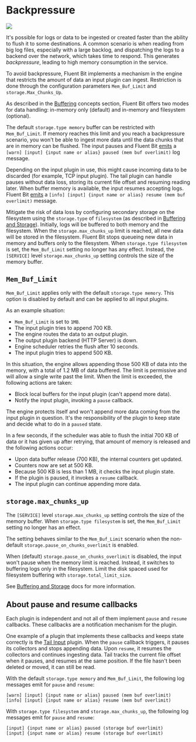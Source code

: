 # Backpressure

<img referrerpolicy="no-referrer-when-downgrade" src="https://static.scarf.sh/a.png?x-pxid=63e37cfe-9ce3-4a18-933a-76b9198958c1" />

It's possible for logs or data to be ingested or created faster than the ability to flush it to some destinations. A common scenario is when reading from big log files, especially with a large backlog, and dispatching the logs to a backend over the network, which takes time to respond. This generates _backpressure_, leading to high memory consumption in the service.

To avoid backpressure, Fluent Bit implements a mechanism in the engine that restricts the amount of data an input plugin can ingest. Restriction is done through the configuration parameters `Mem_Buf_Limit` and `storage.Max_Chunks_Up`.

As described in the [Buffering](../concepts/buffering.md) concepts section, Fluent Bit offers two modes for data handling: in-memory only (default) and in-memory and filesystem (optional).

The default `storage.type memory` buffer can be restricted with `Mem_Buf_Limit`. If memory reaches this limit and you reach a backpressure scenario, you won't be able to ingest more data until the data chunks that are in memory can be flushed. The input pauses and Fluent Bit [emits](https://github.com/fluent/fluent-bit/blob/v2.0.0/src/flb_input_chunk.c#L1334) a `[warn] [input] {input name or alias} paused (mem buf overlimit)` log message.

Depending on the input plugin in use, this might cause incoming data to be discarded (for example, TCP input plugin). The tail plugin can handle pauses without data loss, storing its current file offset and resuming reading later. When buffer memory is available, the input resumes accepting logs. Fluent Bit [emits](https://github.com/fluent/fluent-bit/blob/v2.0.0/src/flb_input_chunk.c#L1277) a `[info] [input] {input name or alias} resume (mem buf overlimit)` message.

Mitigate the risk of data loss by configuring secondary storage on the filesystem using the `storage.type` of `filesystem` (as described in [Buffering and Storage](buffering-and-storage.md)). Initially, logs will be buffered to both memory and the filesystem. When the `storage.max_chunks_up` limit is reached, all new data will be stored in the filesystem. Fluent Bit stops queueing new data in memory and buffers only to the filesystem. When `storage.type filesystem` is set, the `Mem_Buf_Limit` setting no longer has any effect. Instead, the `[SERVICE]` level `storage.max_chunks_up` setting controls the size of the memory buffer.

## `Mem_Buf_Limit`

`Mem_Buf_Limit` applies only with the default `storage.type memory`. This option is disabled by default and can be applied to all input plugins.

As an example situation:

- `Mem_Buf_Limit` is set to `1MB`.
- The input plugin tries to append 700&nbsp;KB.
- The engine routes the data to an output plugin.
- The output plugin backend (HTTP Server) is down.
- Engine scheduler retries the flush after 10 seconds.
- The input plugin tries to append 500&nbsp;KB.

In this situation, the engine allows appending those 500&nbsp;KB of data into the memory, with a total of 1.2&nbsp;MB of data buffered. The limit is permissive and will allow a single write past the limit. When the limit is exceeded, the following actions are taken:

- Block local buffers for the input plugin (can't append more data).
- Notify the input plugin, invoking a `pause` callback.

The engine protects itself and won't append more data coming from the input plugin in question. It's the responsibility of the plugin to keep state and decide what to do in a `paused` state.

In a few seconds, if the scheduler was able to flush the initial 700&nbsp;KB of data or it has given up after retrying, that amount of memory is released and the following actions occur:

- Upon data buffer release (700&nbsp;KB), the internal counters get updated.
- Counters now are set at 500&nbsp;KB.
- Because 500&nbsp;KB is less than 1&nbsp;MB, it checks the input plugin state.
- If the plugin is paused, it invokes a `resume` callback.
- The input plugin can continue appending more data.

## `storage.max_chunks_up`

The `[SERVICE]` level `storage.max_chunks_up` setting controls the size of the memory buffer. When `storage.type filesystem` is set, the `Mem_Buf_Limit` setting no longer has an effect.

The setting behaves similar to the `Mem_Buf_Limit` scenario when the non-default `storage.pause_on_chunks_overlimit` is enabled.

When (default) `storage.pause_on_chunks_overlimit` is disabled, the input won't pause when the memory limit is reached. Instead, it switches to buffering logs only in the filesystem. Limit the disk spaced used for filesystem buffering with `storage.total_limit_size`.

See [Buffering and Storage](buffering-and-storage.md) docs for more information.

## About pause and resume callbacks

Each plugin is independent and not all of them implement `pause` and `resume` callbacks. These callbacks are a notification mechanism for the plugin.

One example of a plugin that implements these callbacks and keeps state correctly is the [Tail Input](../pipeline/inputs/tail.md) plugin. When the `pause` callback triggers, it pauses its collectors and stops appending data. Upon `resume`, it resumes the collectors and continues ingesting data. Tail tracks the current file offset when it pauses, and resumes at the same position. If the file hasn't been deleted or moved, it can still be read.

With the default `storage.type memory` and `Mem_Buf_Limit`, the following log messages emit for `pause` and `resume`:

```text
[warn] [input] {input name or alias} paused (mem buf overlimit)
[info] [input] {input name or alias} resume (mem buf overlimit)
```

With `storage.type filesystem` and `storage.max_chunks_up`, the following log messages emit for `pause` and `resume`:

```text
[input] {input name or alias} paused (storage buf overlimit)
[input] {input name or alias} resume (storage buf overlimit)
```